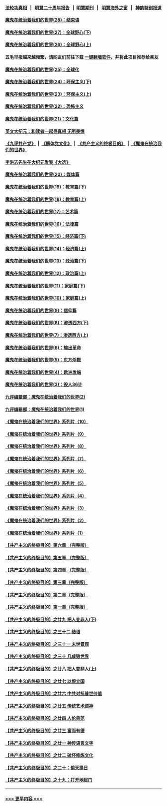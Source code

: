 #### [法轮功真相](https://github.com/gfw-breaker/truth/blob/master/README.md?t=0) &nbsp;&nbsp;|&nbsp;&nbsp; [明慧二十周年报告](https://github.com/gfw-breaker/mh-reports/blob/master/README.md?t=0) &nbsp;&nbsp;|&nbsp;&nbsp;[明慧期刊](https://github.com/gfw-breaker/mh-qikan) &nbsp;&nbsp;|&nbsp;&nbsp; [明慧海外之窗](https://github.com/gfw-breaker/mh-news/blob/master/README.md?t=0) &nbsp;&nbsp;|&nbsp;&nbsp; [神韵特别报道](https://github.com/gfw-breaker/mh-news/blob/master/shenyun.md?t=0)
#### [魔鬼在统治着我们的世界(28)：结束语](../pages/nsc422/n10936246.md?t=06240552) 
#### [魔鬼在统治着我们的世界(27)：全球野心(下)](../pages/nsc422/n10928319.md?t=06240552) 
#### [魔鬼在统治着我们的世界(26)：全球野心(上)](../pages/nsc422/n10900318.md?t=06240552) 
#### 五毛举报越来越频繁，请网友们前往下载 [一键翻墙软件](https://github.com/gfw-breaker/ssr-accounts)，并将此项目推荐给亲友
#### [魔鬼在统治着我们的世界(25)：全球化](../pages/nsc422/n10788205.md?t=06240552) 
#### [魔鬼在统治着我们的世界(24)：环保主义(下)](../pages/nsc422/n10695307.md?t=06240552) 
#### [魔鬼在统治着我们的世界(23)：环保主义(上)](../pages/nsc422/n10688613.md?t=06240552) 
#### [魔鬼在统治着我们的世界(22)：恐怖主义](../pages/nsc422/n10614727.md?t=06240552) 
#### [魔鬼在统治着我们的世界(21)：文化篇](../pages/nsc422/n10597706.md?t=06240552) 
#### [英文大纪元：和读者一起寻真相 无所畏惧](../pages/nsc422/n12542027.md?t=06240552) 
#### [《九评共产党》](https://github.com/begood0513/9ping.md/blob/master/README.md) &nbsp;|&nbsp; [《解体党文化》](../../../../jtdwh.md/blob/master/README.md)  &nbsp;|&nbsp; [《共产主义的终极目的》](../../../../gczydzjmd.md/blob/master/README.md) &nbsp;|&nbsp; [《魔鬼在统治我们的世界》](../../../../mgztzwmdsj.md/blob/master/README.md) 
#### [李洪志先生在大纪元发表《大选》](../pages/nsc422/n12534746.md?t=06240552) 
#### [魔鬼在统治着我们的世界(20)：媒体篇](../pages/nsc422/n10586579.md?t=06240552) 
#### [魔鬼在统治着我们的世界(19)：教育篇(下)](../pages/nsc422/n10564808.md?t=06240552) 
#### [魔鬼在统治着我们的世界(18)：教育篇(上)](../pages/nsc422/n10526970.md?t=06240552) 
#### [魔鬼在统治着我们的世界(17)：艺术篇](../pages/nsc422/n10499093.md?t=06240552) 
#### [魔鬼在统治着我们的世界(16)：法律篇](../pages/nsc422/n10485969.md?t=06240552) 
#### [魔鬼在统治着我们的世界(15)：经济篇(下)](../pages/nsc422/n10469975.md?t=06240552) 
#### [魔鬼在统治着我们的世界(14)：经济篇(上)](../pages/nsc422/n10457370.md?t=06240552) 
#### [魔鬼在统治着我们的世界(13)：政治篇(下)](../pages/nsc422/n10448270.md?t=06240552) 
#### [魔鬼在统治着我们的世界(12)：政治篇(上)](../pages/nsc422/n10444576.md?t=06240552) 
#### [魔鬼在统治着我们的世界(11)：家庭篇(下)](../pages/nsc422/n10440961.md?t=06240552) 
#### [魔鬼在统治着我们的世界(10)：家庭篇(上)](../pages/nsc422/n10435448.md?t=06240552) 
#### [魔鬼在统治着我们的世界(9)：信仰篇](../pages/nsc422/n10432159.md?t=06240552) 
#### [魔鬼在统治着我们的世界(8)：渗透西方(下)](../pages/nsc422/n10429603.md?t=06240552) 
#### [魔鬼在统治着我们的世界(7)：渗透西方(上)](../pages/nsc422/n10426013.md?t=06240552) 
#### [魔鬼在统治着我们的世界(6)：输出革命](../pages/nsc422/n10421536.md?t=06240552) 
#### [魔鬼在统治着我们的世界(5)：东方杀戮](../pages/nsc422/n10417707.md?t=06240552) 
#### [魔鬼在统治着我们的世界(4)：欧洲发端](../pages/nsc422/n10414890.md?t=06240552) 
#### [魔鬼在统治着我们的世界(3)：毁人36计](../pages/nsc422/n10411583.md?t=06240552) 
#### [九评编辑部：魔鬼在统治着我们的世界(2)](../pages/nsc422/n10410036.md?t=06240552) 
#### [九评编辑部：魔鬼在统治着我们的世界(1)](../pages/nsc422/n10406825.md?t=06240552) 
#### [《魔鬼在统治着我们的世界》系列片（10）](../pages/nsc422/n12292670.md?t=06240552) 
#### [《魔鬼在统治着我们的世界》系列片（9）](../pages/nsc422/n12290859.md?t=06240552) 
#### [《魔鬼在统治着我们的世界》系列片（8）](../pages/nsc422/n12287445.md?t=06240552) 
#### [《魔鬼在统治着我们的世界》系列片（7）](../pages/nsc422/n12283425.md?t=06240552) 
#### [《魔鬼在统治着我们的世界》系列片（6）](../pages/nsc422/n12282314.md?t=06240552) 
#### [《魔鬼在统治着我们的世界》系列片（5）](../pages/nsc422/n12281419.md?t=06240552) 
#### [《魔鬼在统治着我们的世界》系列片（4）](../pages/nsc422/n12274024.md?t=06240552) 
#### [《魔鬼在统治着我们的世界》系列片（3）](../pages/nsc422/n12271322.md?t=06240552) 
#### [《魔鬼在统治着我们的世界》系列片（2）](../pages/nsc422/n12269049.md?t=06240552) 
#### [《魔鬼在统治着我们的世界》系列片（1）](../pages/nsc422/n12267575.md?t=06240552) 
#### [【共产主义的终极目的】第六章 （完整版）](../pages/nsc422/n11428913.md?t=06240552) 
#### [【共产主义的终极目的】第五章 （完整版）](../pages/nsc422/n11428912.md?t=06240552) 
#### [【共产主义的终极目的】第四章 （完整版）](../pages/nsc422/n11428907.md?t=06240552) 
#### [【共产主义的终极目的】第三章（完整版）](../pages/nsc422/n11428848.md?t=06240552) 
#### [【共产主义的终极目的】第二章（完整版）](../pages/nsc422/n11428831.md?t=06240552) 
#### [【共产主义的终极目的】第一章（完整版）](../pages/nsc422/n11417651.md?t=06240552) 
#### [【共产主义的终极目的】之廿九 把人变非人(下)](../pages/nsc422/n11344140.md?t=06240552) 
#### [【共产主义的终极目的】之三十二 结语](../pages/nsc422/n11360535.md?t=06240552) 
#### [【共产主义的终极目的】之三十一 末世景观](../pages/nsc422/n11351129.md?t=06240552) 
#### [【共产主义的终极目的】之三十 几成狼世界](../pages/nsc422/n11348280.md?t=06240552) 
#### [【共产主义的终极目的】之廿八 把人变非人(上)](../pages/nsc422/n11340492.md?t=06240552) 
#### [【共产主义的终极目的】之廿七 以恨立国](../pages/nsc422/n11336944.md?t=06240552) 
#### [【共产主义的终极目的】之廿六 中共对抗普世价值](../pages/nsc422/n11324785.md?t=06240552) 
#### [【共产主义的终极目的】之廿五 传统艺术颂神](../pages/nsc422/n11296396.md?t=06240552) 
#### [【共产主义的终极目的】之廿四 人伦典范](../pages/nsc422/n11296397.md?t=06240552) 
#### [【共产主义的终极目的】之廿三 富而有德](../pages/nsc422/n11283598.md?t=06240552) 
#### [【共产主义的终极目的】之廿一 神传语言文字](../pages/nsc422/n11263265.md?t=06240552) 
#### [【共产主义的终极目的】之廿二 破坏修炼文化](../pages/nsc422/n11245728.md?t=06240552) 
#### [【共产主义的终极目的】之二十：偷天换日](../pages/nsc422/n11238846.md?t=06240552) 
#### [【共产主义的终极目的】之十九：打开地狱门](../pages/nsc422/n11206376.md?t=06240552) 

----
#### [ >>> 更早内容 <<< ](../indexes/nsc422-earlier.md)
